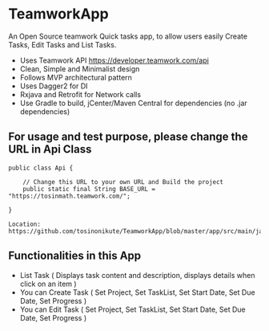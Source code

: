 # TeamworkApp
An Open Source teamwork Quick tasks app, to allow users easily Create Tasks, Edit Tasks and List Tasks.

-  Uses Teamwork API https://developer.teamwork.com/api
-  Clean, Simple and Minimalist design
-  Follows MVP architectural pattern
-  Uses Dagger2 for DI
-  Rxjava and Retrofit for Network calls
-  Use Gradle to build, jCenter/Maven Central for dependencies (no .jar dependencies)

## For usage and test purpose, please change the URL in Api Class


```
public class Api {

    // Change this URL to your own URL and Build the project
    public static final String BASE_URL = "https://tosinmath.teamwork.com/";

}
```

```
Location: https://github.com/tosinonikute/TeamworkApp/blob/master/app/src/main/java/com/teamworkapp/Api.java
```


## Functionalities in this App

-  List Task ( Displays task content and description,  displays details when click on an item )
-  You can Create Task ( Set Project, Set TaskList, Set Start Date, Set Due Date, Set Progress )
-  You can Edit Task ( Set Project, Set TaskList, Set Start Date, Set Due Date, Set Progress )